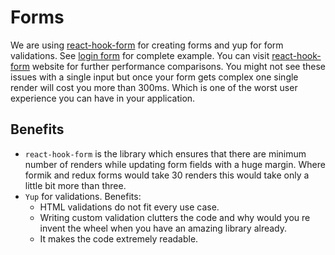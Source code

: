 # Forms

We are using [react-hook-form](https://react-hook-form.com/) for creating forms and yup for form validations. See [login form](../@next/components/organisms/forms/login-form/login-form.test.tsx) for complete example. You can visit [react-hook-form](https://react-hook-form.com/) website for further performance comparisons. You might not see these issues with a single input but once your form gets complex one single render will cost you more than 300ms. Which is one of the worst user experience you can have in your application.

## Benefits

- `react-hook-form` is the library which ensures that there are minimum number of renders while updating form fields with a huge margin. Where formik and redux forms would take 30 renders this would take only a little bit more than three.
- `Yup` for validations. Benefits:
  - HTML validations do not fit every use case.
  - Writing custom validation clutters the code and why would you re invent the wheel when you have an amazing library already.
  - It makes the code extremely readable.
